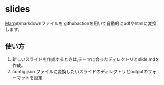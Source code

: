 # slides

[Marp](https://yhatt.github.io/marp/)のmarkdownファイルを
githubactionを用いて自動的にpdfやhtmlに変換します。

## 使い方

1. 新しいスライドを作成するときは,テーマに合ったディレクトリとslide.mdを作成。
1. config.json ファイルに変換したいスライドのディレクトリとoutputのフォーマットを設定

